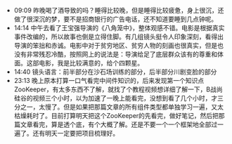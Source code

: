 - 09:09 昨晚喝了酒导致的吗？睡得比较晚，但是睡得比较疲惫，身上很沉，还做了很深沉的梦，要不是招商银行的广告电话，还不知道要睡到几点钟呢。
- 14:14 中午去看了王宝强导演的《八角笼中》，整体观感不错。电影是根据真实事件改编的，所以故事也倒是立得住脚。有几组镜头挺令人印象深刻，看得出导演的笨拙和赤诚。电影中对于贫穷地区、贫穷人物的刻画也很真实，但是也没有非常残忍冷酷，按照网上的说法是：导演给足了底层群众该有的尊重和体面。这部电影，我是比较满意的，给个四颗星。
- 14:40 镜头语言：前半部分在沙石场训练的部分，后半部分川剧变脸的部分
- 23:13 晚上原本打算一口气看完中间件知识的，后来发现第一个知识点ZooKeeper，有太多东西不了解，就找了个教程视频想详细了解一下，B战尚硅谷的视频三个小时，以为加速了一晚上能看完，没想到看了几个小时，才三分之一，太慢了。但是如果把那篇文章的所有组件类型都单独学习一遍，又太枯燥耗时了。目前打算明天把这个ZooKeeper的先看完，做好笔记，然后把那篇文章看完，算是透个底，有个大概了解。还是不要一个一个框架地全部过一遍了。还有明天一定要把项目梳理好。